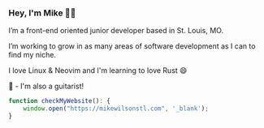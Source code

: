 ### Hey, I'm Mike 👨‍💻

I’m a front-end oriented junior developer based in St. Louis, MO.

I’m working to grow in as many areas of software development as I can to find my niche.

I love Linux & Neovim and I'm learning to love Rust 😄

🎸 - I'm also a guitarist!

```js
function checkMyWebsite(): {
	window.open("https://mikewilsonstl.com", '_blank');
}
```